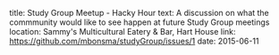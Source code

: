 title: Study Group Meetup - Hacky Hour
text: A discussion on what the commmunity would like to see happen at future Study Group meetings
location: Sammy's Multicultural Eatery & Bar, Hart House
link: https://github.com/mbonsma/studyGroup/issues/1
date: 2015-06-11
